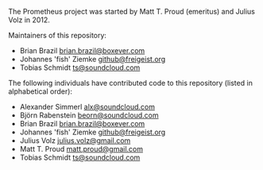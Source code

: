 The Prometheus project was started by Matt T. Proud (emeritus) and
Julius Volz in 2012.

Maintainers of this repository:

* Brian Brazil <brian.brazil@boxever.com>
* Johannes 'fish' Ziemke <github@freigeist.org>
* Tobias Schmidt <ts@soundcloud.com>

The following individuals have contributed code to this repository
(listed in alphabetical order):

* Alexander Simmerl <alx@soundcloud.com>
* Björn Rabenstein <beorn@soundcloud.com>
* Brian Brazil <brian.brazil@boxever.com>
* Johannes 'fish' Ziemke <github@freigeist.org>
* Julius Volz <julius.volz@gmail.com>
* Matt T. Proud <matt.proud@gmail.com>
* Tobias Schmidt <ts@soundcloud.com>
